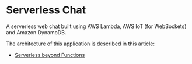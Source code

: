 # Serverless Chat

A serverless web chat built using AWS Lambda, AWS IoT (for WebSockets) and Amazon DynamoDB.

The architecture of this application is described in this article:

- [Serverless beyond Functions](https://medium.com/danilop/serverless-beyond-functions-cd81ee4c6b8d)

